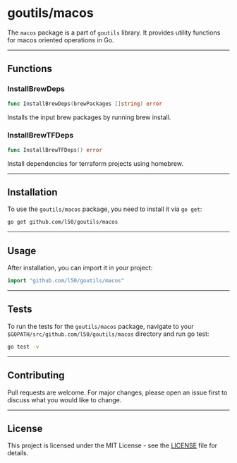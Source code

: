 # goutils/macos

The `macos` package is a part of `goutils` library. 
It provides utility functions for macos oriented operations in Go.

---

## Functions

### InstallBrewDeps

```go
func InstallBrewDeps(brewPackages []string) error
```

Installs the input brew packages by running brew install.

### InstallBrewTFDeps

```go
func InstallBrewTFDeps() error
```

Install dependencies for terraform projects using homebrew.

---

## Installation

To use the `goutils/macos` package, you need to install it via `go get`:

```bash
go get github.com/l50/goutils/macos
```

---

## Usage

After installation, you can import it in your project:

```go
import "github.com/l50/goutils/macos"
```

---

## Tests

To run the tests for the `goutils/macos` package, navigate to
your `$GOPATH/src/github.com/l50/goutils/macos` directory
and run go test:

```bash
go test -v
```

---

## Contributing

Pull requests are welcome. For major changes, please
open an issue first to discuss what you would like to change.

---

## License

This project is licensed under the MIT License - see
the [LICENSE](../../LICENSE) file for details.
